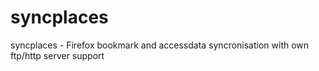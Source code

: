 syncplaces
==========

syncplaces - Firefox bookmark and accessdata syncronisation with own ftp/http server support
